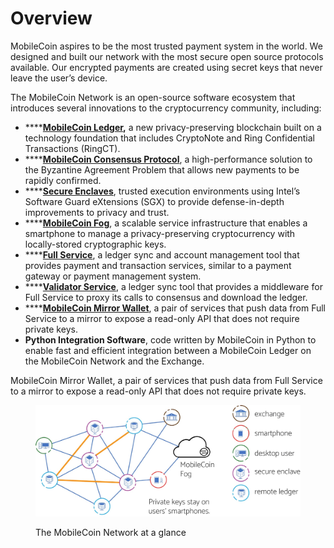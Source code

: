 # Overview

MobileCoin aspires to be the most trusted payment system in the world. We designed and built our network with the most secure open source protocols available. Our encrypted payments are created using secret keys that never leave the user’s device.

The MobileCoin Network is an open-source software ecosystem that introduces several innovations to the cryptocurrency community, including:

* ****[**MobileCoin Ledger**](glossary/ledger.md)**,** a new privacy-preserving blockchain built on a technology foundation that includes CryptoNote and Ring Confidential Transactions (RingCT).
* ****[**MobileCoin Consensus Protocol**](glossary/consensus-protocol.md), a high-performance solution to the Byzantine Agreement Problem that allows new payments to be rapidly confirmed.
* ****[**Secure Enclaves**](glossary/secure-enclave.md), trusted execution environments using Intel’s Software Guard eXtensions (SGX) to provide defense-in-depth improvements to privacy and trust.&#x20;
* ****[**MobileCoin Fog**](glossary/fog.md), a scalable service infrastructure that enables a smartphone to manage a privacy-preserving cryptocurrency with locally-stored cryptographic keys.
* ****[**Full Service**](glossary/full-service.md), a ledger sync and account management tool that provides payment and transaction services, similar to a payment gateway or payment management system.
* ****[**Validator Service**](usage/validator-service/), a ledger sync tool that provides a middleware for Full Service to proxy its calls to consensus and download the ledger.
* ****[**MobileCoin Mirror Wallet**](usage/mirror/), a pair of services that push data from Full Service to a mirror to expose a read-only API that does not require private keys.
* **Python Integration Software**, code written by MobileCoin in Python to enable fast and efficient integration between a MobileCoin Ledger on the MobileCoin Network and the Exchange.

MobileCoin Mirror Wallet, a pair of services that push data from Full Service to a mirror to expose a read-only API that does not require private keys.

<figure><img src=".gitbook/assets/mobilecoin ecosytem.jpg" alt=""><figcaption><p>The MobileCoin Network at a glance</p></figcaption></figure>
